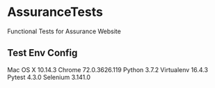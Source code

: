 # AssuranceTests
Functional Tests for Assurance Website

## Test Env Config
Mac OS X 10.14.3
Chrome 72.0.3626.119
Python 3.7.2
Virtualenv 16.4.3
Pytest 4.3.0
Selenium 3.141.0